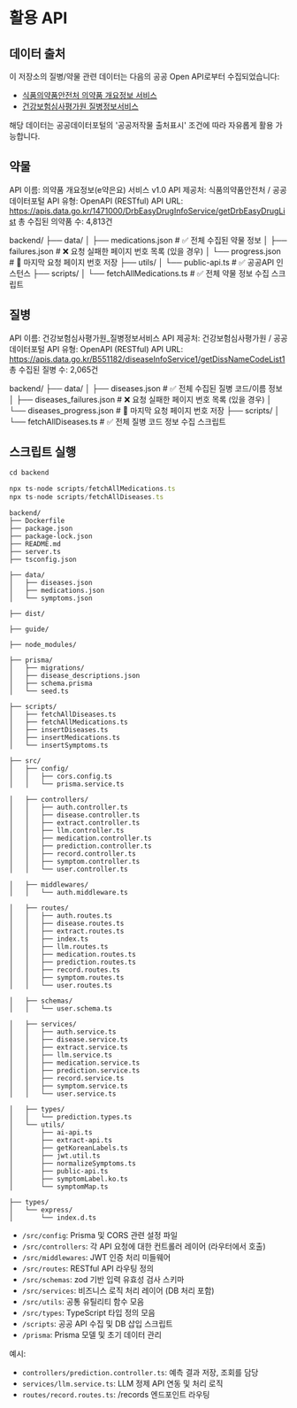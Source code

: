 # 활용 API

## 데이터 출처

이 저장소의 질병/약물 관련 데이터는 다음의 공공 Open API로부터 수집되었습니다:

- [식품의약품안전처 의약품 개요정보 서비스](https://www.data.go.kr/tcs/dss/selectApiDataDetailView.do?publicDataPk=15075057)
- [건강보험심사평가원 질병정보서비스](https://www.data.go.kr/tcs/dss/selectApiDataDetailView.do?publicDataPk=15119055)

해당 데이터는 공공데이터포털의 '공공저작물 출처표시' 조건에 따라 자유롭게 활용 가능합니다.

## 약물

API 이름: 의약품 개요정보(e약은요) 서비스 v1.0
API 제공처: 식품의약품안전처 / 공공데이터포털
API 유형: OpenAPI (RESTful)
API URL: https://apis.data.go.kr/1471000/DrbEasyDrugInfoService/getDrbEasyDrugList
총 수집된 의약품 수: 4,813건

backend/
├── data/
│   ├── medications.json      # ✅ 전체 수집된 약물 정보
│   ├── failures.json         # ❌ 요청 실패한 페이지 번호 목록 (있을 경우)
│   └── progress.json         # 📌 마지막 요청 페이지 번호 저장
├── utils/
│   └── public-api.ts         # ✅ 공공API 인스턴스
├── scripts/
│   └── fetchAllMedications.ts         # ✅ 전체 약물 정보 수집 스크립트


## 질병

API 이름: 건강보험심사평가원_질병정보서비스
API 제공처: 건강보험심사평가원 / 공공데이터포털
API 유형: OpenAPI (RESTful)
API URL: https://apis.data.go.kr/B551182/diseaseInfoService1/getDissNameCodeList1
총 수집된 질병 수: 2,065건 

backend/
├── data/
│   ├── diseases.json               # ✅ 전체 수집된 질병 코드/이름 정보
│   ├── diseases_failures.json      # ❌ 요청 실패한 페이지 번호 목록 (있을 경우)
│   └── diseases_progress.json      # 📌 마지막 요청 페이지 번호 저장
├── scripts/
│   └── fetchAllDiseases.ts        # ✅ 전체 질병 코드 정보 수집 스크립트


## 스크립트 실행

```js
cd backend

npx ts-node scripts/fetchAllMedications.ts
npx ts-node scripts/fetchAllDiseases.ts
```



```
backend/
├── Dockerfile
├── package.json
├── package-lock.json
├── README.md
├── server.ts
├── tsconfig.json

├── data/
│   ├── diseases.json
│   ├── medications.json
│   └── symptoms.json

├── dist/

├── guide/

├── node_modules/

├── prisma/
│   ├── migrations/
│   ├── disease_descriptions.json
│   ├── schema.prisma
│   └── seed.ts

├── scripts/
│   ├── fetchAllDiseases.ts
│   ├── fetchAllMedications.ts
│   ├── insertDiseases.ts
│   ├── insertMedications.ts
│   └── insertSymptoms.ts

├── src/
│   ├── config/
│   │   ├── cors.config.ts
│   │   └── prisma.service.ts

│   ├── controllers/
│   │   ├── auth.controller.ts
│   │   ├── disease.controller.ts
│   │   ├── extract.controller.ts
│   │   ├── llm.controller.ts
│   │   ├── medication.controller.ts
│   │   ├── prediction.controller.ts
│   │   ├── record.controller.ts
│   │   ├── symptom.controller.ts
│   │   └── user.controller.ts

│   ├── middlewares/
│   │   └── auth.middleware.ts

│   ├── routes/
│   │   ├── auth.routes.ts
│   │   ├── disease.routes.ts
│   │   ├── extract.routes.ts
│   │   ├── index.ts
│   │   ├── llm.routes.ts
│   │   ├── medication.routes.ts
│   │   ├── prediction.routes.ts
│   │   ├── record.routes.ts
│   │   ├── symptom.routes.ts
│   │   └── user.routes.ts

│   ├── schemas/
│   │   └── user.schema.ts

│   ├── services/
│   │   ├── auth.service.ts
│   │   ├── disease.service.ts
│   │   ├── extract.service.ts
│   │   ├── llm.service.ts
│   │   ├── medication.service.ts
│   │   ├── prediction.service.ts
│   │   ├── record.service.ts
│   │   ├── symptom.service.ts
│   │   └── user.service.ts

│   ├── types/
│   │   └── prediction.types.ts
│   └── utils/
│       ├── ai-api.ts
│       ├── extract-api.ts
│       ├── getKoreanLabels.ts
│       ├── jwt.util.ts
│       ├── normalizeSymptoms.ts
│       ├── public-api.ts
│       ├── symptomLabel.ko.ts
│       └── symptomMap.ts

├── types/
│   └── express/
│       └── index.d.ts
```

- `/src/config`: Prisma 및 CORS 관련 설정 파일
- `/src/controllers`: 각 API 요청에 대한 컨트롤러 레이어 (라우터에서 호출)
- `/src/middlewares`: JWT 인증 처리 미들웨어
- `/src/routes`: RESTful API 라우팅 정의
- `/src/schemas`: zod 기반 입력 유효성 검사 스키마
- `/src/services`: 비즈니스 로직 처리 레이어 (DB 처리 포함)
- `/src/utils`: 공통 유틸리티 함수 모음
- `/src/types`: TypeScript 타입 정의 모음
- `/scripts`: 공공 API 수집 및 DB 삽입 스크립트
- `/prisma`: Prisma 모델 및 초기 데이터 관리

예시:

- `controllers/prediction.controller.ts`: 예측 결과 저장, 조회를 담당
- `services/llm.service.ts`: LLM 정제 API 연동 및 처리 로직
- `routes/record.routes.ts`: /records 엔드포인트 라우팅
```
